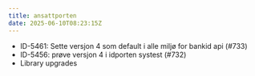 ```yaml
---
title: ansattporten
date: 2025-06-10T08:23:15Z
---
```

- ID-5461: Sette versjon 4 som default i alle miljø for bankid api (#733)
- ID-5456: prøve versjon 4 i idporten systest (#732)
- Library upgrades

